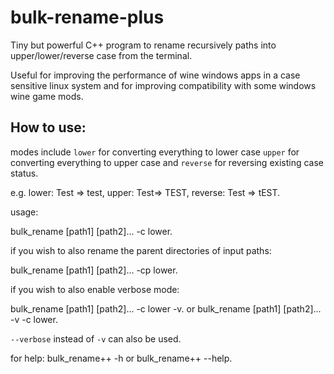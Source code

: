 # bulk-rename-plus
Tiny but powerful C++ program to rename recursively paths into upper/lower/reverse case from the terminal.

Useful for improving the performance of wine windows apps in a case sensitive linux system and for improving compatibility with some windows wine game mods.

## How to use:
modes include `lower` for converting everything to lower case `upper` for converting everything to upper case and `reverse` for reversing existing case status.

e.g. lower: Test => test, upper: Test=> TEST, reverse: Test => tEST.

usage:

bulk_rename [path1] [path2]... -c lower.

if you wish to also rename the parent directories of input paths:

bulk_rename [path1] [path2]... -cp lower.


if you wish to also enable verbose mode:

bulk_rename [path1] [path2]... -c lower -v.
or
bulk_rename [path1] [path2]... -v -c lower.

`--verbose` instead of `-v` can also be used.

for help:
bulk_rename++ -h or bulk_rename++ --help.




